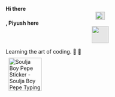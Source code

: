 **Hi there <img style="display: block;-webkit-user-select: none;margin: auto;cursor: zoom-in;background-color: hsl(0, 0%, 90%);" src="https://user-images.githubusercontent.com/33700292/101157406-eec79080-35de-11eb-9543-5c57727a309b.gif" width="25" height="21"> , Piyush here 
 <img style="display: block;-webkit-user-select: none;margin: auto;cursor: zoom-in;background-color: hsl(0, 0%, 90%);" src="https://www.emojiall.com/images/240/skype/1f57a.png" width="45" height="45">**

Learning the art of coding. 🔭 🌱 \
 <img src="https://c.tenor.com/itjFesV8_RUAAAAi/soulja-boy-pepe.gif" width="88" height="88" alt="Soulja Boy Pepe Sticker - Soulja Boy Pepe Typing Stickers" style="max-width: 104px; background-color: unset; margin: 8px;"> 



